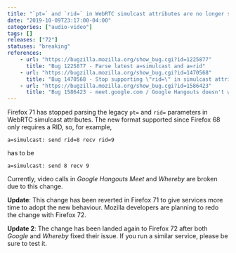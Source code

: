 ```yaml
---
title: "`pt=` and `rid=` in WebRTC simulcast attributes are no longer supported"
date: "2019-10-09T23:17:00-04:00"
categories: ["audio-video"]
tags: []
releases: ["72"]
statuses: "breaking"
references:
    - url: "https://bugzilla.mozilla.org/show_bug.cgi?id=1225877"
      title: "Bug 1225877 - Parse latest a=simulcast and a=rid"
    - url: "https://bugzilla.mozilla.org/show_bug.cgi?id=1470568"
      title: "Bug 1470568 - Stop supporting \"rid=\" in simulcast attributes once ESR doesn't serialize it anymore"
    - url: "https://bugzilla.mozilla.org/show_bug.cgi?id=1586423"
      title: "Bug 1586423 - meet.google.com / Google Hangouts doesn't work in Nightly (\"Couldn't start the video call because of an error\")"
---
```

Firefox 71 has stopped parsing the legacy `pt=` and `rid=` parameters in WebRTC simulcast attributes. The new format supported since Firefox 68 only requires a RID, so, for example,

```
a=simulcast: send rid=8 recv rid=9
```

has to be

```
a=simulcast: send 8 recv 9
```

Currently, video calls in *Google Hangouts Meet* and *Whereby* are broken due to this change.

**Update**: This change has been reverted in Firefox 71 to give services more time to adopt the new behaviour. Mozilla developers are planning to redo the change with Firefox 72.

**Update 2**: The change has been landed again to Firefox 72 after both *Google* and *Whereby* fixed their issue. If you run a similar service, please be sure to test it.
